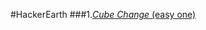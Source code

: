 #HackerEarth
###1.[_Cube Change_ (easy one)](https://www.hackerearth.com/problem/algorithm/cube-change-qualifier2/)


